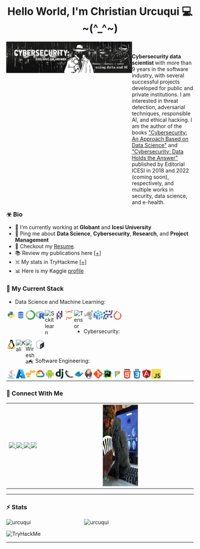 <h1 align="center"> Hello World, I'm Christian Urcuqui 💻~(^_^~) </h1>

<div id="contentBox" style="margin:0px auto; width:100%">
 
<div id="column3" style="float:left; margin:0;width:67%">
 <img id="mdt_13" src="https://github.com/urcuqui/urcuqui/blob/main/LinkedIn_banner.png?raw=true">
</div>

<div id="column2" style="float:left; margin:0;width:33%;">
   <br>
  <p>
     <b>Cybersecurity data scientist </b> with more than 9 years in the software industry, with several successful projects developed for public and private institutions. I am interested in threat detection, adversarial techniques, responsible AI, and ethical hacking. I am the author of the books <a href="https://www.icesi.edu.co/editorial/ciberseguridad/">"Cybersecurity: An Approach Based on Data Science"</a> and <a href="https://www.icesi.edu.co/editorial/ciberseguridad-datos/">"Cybersecurity: Data Holds the Answer" </a> published by Editorial ICESI in 2018 and 2022 (coming soon), respectively, and multiple works in security, data science, and e-health.
 </p>
</div>
</div>

*** 

### ☣ Bio

- 🏢 I'm currently working at **Globant** and **Icesi University**
- 💬 Ping me about **Data Science**, **Cybersecurity**, **Research**, and **Project Management**
- 📝 Checkout my [Resume](https://www.linkedin.com/in/christianurcuqui/).
- 📚 Review my publications here [[+]](https://scholar.google.es/citations?user=q6dRgYIAAAAJ&hl)
- ☠️ My stats in TryHackme [[+]](https://tryhackme.com/p/urcuqui)
- 📊 Here is my Kaggle [profile](https://www.kaggle.com/xwolf12)

### 🤖 My Current Stack

- Data Science and Machine Learning:

<img align="left" alt="python" width="26px" src="https://raw.githubusercontent.com/github/explore/80688e429a7d4ef2fca1e82350fe8e3517d3494d/topics/python/python.png" />
<img align="left" alt="SQL" width="26px" src="https://raw.githubusercontent.com/github/explore/80688e429a7d4ef2fca1e82350fe8e3517d3494d/topics/sql/sql.png" />
<img align="left" alt="Anaconda" width="26px" src="https://raw.githubusercontent.com/devicons/devicon/master/icons/anaconda/anaconda-original.svg" />
<img align="left" alt="R" width="26px" src="https://raw.githubusercontent.com/devicons/devicon/master/icons/r/r-original.svg" />
<img align="left" alt="Sckitlearn" width="26px" src="https://upload.wikimedia.org/wikipedia/commons/thumb/0/05/Scikit_learn_logo_small.svg/260px-Scikit_learn_logo_small.svg.png?20180808062052" />
<img align="left" alt="Pandas" width="26px" src="https://raw.githubusercontent.com/devicons/devicon/master/icons/pandas/pandas-original.svg" />
<img align="left" alt="Jupyter" width="26px" src="https://raw.githubusercontent.com/devicons/devicon/master/icons/jupyter/jupyter-original.svg" />
<img align="left" alt="Tensor" width="26px" src="https://upload.wikimedia.org/wikipedia/commons/thumb/2/2d/Tensorflow_logo.svg/115px-Tensorflow_logo.svg.png?20170429160244" />
<img align="left" alt="NetworkX" width="26px" src="https://raw.githubusercontent.com/devicons/devicon/master/icons/networkx/networkx-original.svg" />
<img align="left" alt="Numpy" width="26px" src="https://raw.githubusercontent.com/devicons/devicon/master/icons/numpy/numpy-original.svg" />
<img align="left" alt="StatModels" width="26px" src="https://raw.githubusercontent.com/statsmodels/statsmodels/main/docs/source/images/statsmodels-logo-v2-no-text.svg" />
<img align="left" alt="PyTorch" width="26px" src="https://raw.githubusercontent.com/devicons/devicon/master/icons/pytorch/pytorch-original.svg" /><br>
</br>

- Cybersecurity:

<img align="left" alt="Linux" width="26px" src="https://raw.githubusercontent.com/devicons/devicon/master/icons/linux/linux-original.svg"/>
<img align="left" alt="Kali" width="26px" src="https://logodix.com/logo/1287734.jpg"/>
<img align="left" alt="Wireshark" width="26px" src="https://upload.wikimedia.org/wikipedia/commons/thumb/d/df/Wireshark_icon.svg/100px-Wireshark_icon.svg.png?20070521080724"/>
<img align="left" alt="Bash" width="26px" src="https://raw.githubusercontent.com/devicons/devicon/master/icons/bash/bash-original.svg" /><br>
<br>

- Software Engineering:

<img align="left" alt="Java" width="26px" src="https://raw.githubusercontent.com/devicons/devicon/master/icons/java/java-original.svg" />
<img align="left" alt="Azure" width="26px" src="https://raw.githubusercontent.com/devicons/devicon/master/icons/azure/azure-original.svg" />
<img align="left" alt="AWS" width="26px" src="https://raw.githubusercontent.com/devicons/devicon/master/icons/amazonwebservices/amazonwebservices-original.svg" />
<img align="left" alt="GCP" width="26px" src="https://raw.githubusercontent.com/devicons/devicon/master/icons/googlecloud/googlecloud-original.svg" />
<img align="left" alt="Android" width="26px" src="https://raw.githubusercontent.com/devicons/devicon/master/icons/android/android-original.svg" />
<img align="left" alt="DJango" width="26px" src="https://raw.githubusercontent.com/devicons/devicon/master/icons/django/django-plain.svg" />
<img align="left" alt="Docker" width="26px" src="https://raw.githubusercontent.com/devicons/devicon/master/icons/flask/flask-original.svg" />
<img align="left" alt="Flask" width="26px" src="https://raw.githubusercontent.com/devicons/devicon/master/icons/docker/docker-original.svg" />
<img align="left" alt="Jenkins" width="26px" src="https://raw.githubusercontent.com/devicons/devicon/master/icons/jenkins/jenkins-original.svg" />
<img align="left" alt="Git" width="26px" src="https://raw.githubusercontent.com/devicons/devicon/master/icons/git/git-original.svg" />
<img align="left" alt="PyCharm" width="26px" src="https://raw.githubusercontent.com/devicons/devicon/master/icons/pycharm/pycharm-original.svg" />
<img align="left" alt="PyTest" width="26px" src="https://raw.githubusercontent.com/devicons/devicon/master/icons/pytest/pytest-original.svg" />
<img align="left" alt="HTML5" width="26px" src="https://raw.githubusercontent.com/github/explore/80688e429a7d4ef2fca1e82350fe8e3517d3494d/topics/html/html.png" />
<img align="left" alt="CSS3" width="26px" src="https://raw.githubusercontent.com/github/explore/80688e429a7d4ef2fca1e82350fe8e3517d3494d/topics/css/css.png" />
<img align="left" alt="Angular" width="26px" src="https://raw.githubusercontent.com/devicons/devicon/master/icons/angularjs/angularjs-original.svg" />
<img align="left" alt="JavaScript" width="26px" src="https://raw.githubusercontent.com/github/explore/80688e429a7d4ef2fca1e82350fe8e3517d3494d/topics/javascript/javascript.png" />
<br>

***

<p align="center">

### 💬 Connect With Me

<table style="width: 100%" cellspacing="0" cellpadding="0" align="center">
   <colgroup>
       <col style="width: 50%;">
       <col style="width: 50%;">
   </colgroup>  
   <tr>
         <td>
  <p left="center">
<a href="https://twitter.com/ulcamilo">
  <img src="https://img.shields.io/badge/twitter-%231DA1F2.svg?&style=for-the-badge&logo=twitter&logoColor=white" height=25>
</a> 
<a href="https://www.linkedin.com/in/christianurcuqui/?locale=en_US">
  <img src="https://img.shields.io/badge/linkedin-%230077B5.svg?&style=for-the-badge&logo=linkedin&logoColor=white" height=25>
</a> 
<a href="https://urcuqui.medium.com/">
  <img src="https://img.shields.io/badge/Medium-12100E?style=for-the-badge&logo=medium&logoColor=white" height=25>
</a>
<a href="mailto:ulcamilo.me@gmail.com">
  <img src="	https://img.shields.io/badge/Gmail-D14836?style=for-the-badge&logo=gmail&logoColor=white" height=25>
</a>
</p>
         </td>
         <td style="width: 40%;">
           <img src=https://github.com/urcuqui/urcuqui/blob/main/cat.png?raw=true" width="100%" height="220" style="max-width: 40%;">
         </td>
  </tr>  
</table>






<!--
**urcuqui/urcuqui** is a ✨ _special_ ✨ repository because its `README.md` (this file) appears on your GitHub profile.

Here are some ideas to get you started:

- 🔭 I’m currently working on ...
- 🌱 I’m currently learning ...
- 👯 I’m looking to collaborate on ...
- 🤔 I’m looking for help with ...
- 💬 Ask me about ...
- 📫 How to reach me: ...
- 😄 Pronouns: ...
- ⚡ Fun fact: ...
-->


***

### :zap: Stats


<p>
&nbsp;<img align="left" src="https://github-readme-stats.vercel.app/api?username=urcuqui&show_icons=true&theme=chartreuse-dark&include_all_commits=true" alt="urcuqui" width="40%">

<img src="https://github-readme-stats.vercel.app/api/top-langs?username=urcuqui&show_icons=true&theme=react&include_all_commits=true&layout=compact" alt="urcuqui" width="37%">
</p>

<p> 
<img src="https://tryhackme-badges.s3.amazonaws.com/urcuqui.png" alt="TryHackMe">

</p>

***



